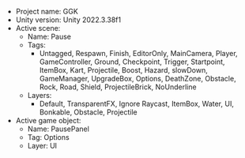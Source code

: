 <!-- UNITY CODE ASSIST INSTRUCTIONS START -->
- Project name: GGK
- Unity version: Unity 2022.3.38f1
- Active scene:
  - Name: Pause
  - Tags:
    - Untagged, Respawn, Finish, EditorOnly, MainCamera, Player, GameController, Ground, Checkpoint, Trigger, Startpoint, ItemBox, Kart, Projectile, Boost, Hazard, slowDown, GameManager, UpgradeBox, Options, DeathZone, Obstacle, Rock, Road, Shield, ProjectileBrick, NoUnderline
  - Layers:
    - Default, TransparentFX, Ignore Raycast, ItemBox, Water, UI, Bonkable, Obstacle, Projectile
- Active game object:
  - Name: PausePanel
  - Tag: Options
  - Layer: UI
<!-- UNITY CODE ASSIST INSTRUCTIONS END -->